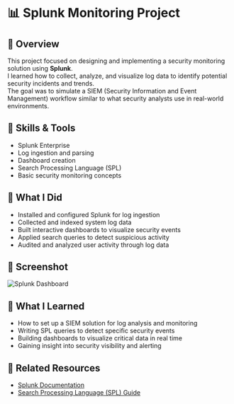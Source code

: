 # 📊 Splunk Monitoring Project

## 📜 Overview
This project focused on designing and implementing a security monitoring solution using **Splunk**.  
I learned how to collect, analyze, and visualize log data to identify potential security incidents and trends.  
The goal was to simulate a SIEM (Security Information and Event Management) workflow similar to what security analysts use in real-world environments.

## 🧰 Skills & Tools
- Splunk Enterprise
- Log ingestion and parsing
- Dashboard creation
- Search Processing Language (SPL)
- Basic security monitoring concepts

## 🧪 What I Did
- Installed and configured Splunk for log ingestion  
- Collected and indexed system log data  
- Built interactive dashboards to visualize security events  
- Applied search queries to detect suspicious activity  
- Audited and analyzed user activity through log data

## 📸 Screenshot
![Splunk Dashboard](Images/SplunkProject_ES.png)

## 🧠 What I Learned
- How to set up a SIEM solution for log analysis and monitoring  
- Writing SPL queries to detect specific security events  
- Building dashboards to visualize critical data in real time  
- Gaining insight into security visibility and alerting

## 🔗 Related Resources
- [Splunk Documentation](https://docs.splunk.com/)
- [Search Processing Language (SPL) Guide](https://docs.splunk.com/Documentation/Splunk/latest/SearchTutorial/WelcometotheSearchTutorial)
